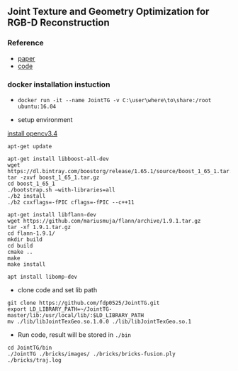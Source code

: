 ## Joint Texture and Geometry Optimization for RGB-D Reconstruction

### Reference

- [paper](https://yanqingan.github.io/docs/cvpr20_joint.pdf)
- [code](https://github.com/fdp0525/JointTG)

### docker installation instuction 

- `docker run -it --name JointTG -v C:\user\where\to\share:/root ubuntu:16.04`
    
- setup environment

[install opencv3.4](../../ubuntu/opencv)

```
apt-get update

apt-get install libboost-all-dev
wget https://dl.bintray.com/boostorg/release/1.65.1/source/boost_1_65_1.tar.gz
tar -zxvf boost_1_65_1.tar.gz
cd boost_1_65_1
./bootstrap.sh –with-libraries=all
./b2 install 
./b2 cxxflags=-fPIC cflags=-fPIC --c++11

apt-get install libflann-dev
wget https://github.com/mariusmuja/flann/archive/1.9.1.tar.gz
tar -xf 1.9.1.tar.gz
cd flann-1.9.1/
mkdir build
cd build
cmake ..
make
make install

apt install libomp-dev
```

- clone code and set lib path

```
git clone https://github.com/fdp0525/JointTG.git
export LD_LIBRARY_PATH=~/JointTG-master/lib:/usr/local/lib/:$LD_LIBRARY_PATH
mv ./lib/libJointTexGeo.so.1.0.0 ./lib/libJointTexGeo.so.1

```

- Run code, result will be stored in `./bin`

```
cd JointTG/bin
./JointTG ./bricks/images/ ./bricks/bricks-fusion.ply ./bricks/traj.log
```

